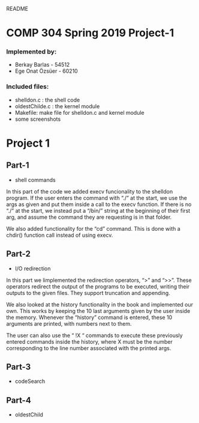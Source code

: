 README

# COMP 304 Spring 2019 Project-1
### Implemented by:
- Berkay Barlas - 54512
- Ege Onat Özsüer - 60210

### Included files:
* shelldon.c : the shell code
* oldestChilde.c : the kernel module
* Makefile: make file for shelldon.c and kernel module
* some screenshots

# Project 1 

## Part-1
- shell commands

In this part of the code we added execv funcionality to the shelldon program. If the user enters the command with “./” at the start, we use the args as given and put them inside a call to the execv function. If there is no “./” at the start, we instead put a “/bin/” string at the beginning of their first arg, and assume the command they are requesting is in that folder.

We also added functionality for the “cd” command. This is done with a chdir() function call instead of using execv.

## Part-2
- I/O redirection

In this part we limplemented the redirection operators, “>” and “>>”. These operators redirect the output of the programs to be executed, writing their outputs to the given files. They support truncation and appending.

We also looked at the history functionality in the book and implemented our own. This works by keeping the 10 last arguments given by the user inside the memory. Whenever the “history” command is entered, these 10 arguments are printed, with numbers next to them.

The user can also use the “ !X “ commands to execute these previously entered commands inside the history, where X must be the number corresponding to the line number associated with the printed args.

## Part-3
- codeSearch
## Part-4
- oldestChild



